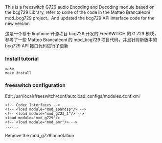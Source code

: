 This is a freeswitch G729 audio Encoding and Decoding module based on the bcg729 Library, refer to some of the code in the Matteo Brancaleoni mod_bcg729 project，And updated the bcg729 API interface code for the new version

这是一个基于 linphone 开源项目 bcg729 开发的 FreeSWITCH 的 G.729 模块，参考了一些 Matteo Brancaleoni 的 mod_bcg729 项目代码，并且针对新版本的 bcg729 API 接口代码进行了更新

### Install tutorial

    make
    make install

### freeswitch configuration

Edit /usr/local/freeswitch/conf/autoload_configs/modules.conf.xml

    <!-- Codec Interfaces -->
    <!-- <load module="mod_spandsp"/> -->
    <!-- <load module="mod_g723_1"/> -->
    <load module="mod_g729"/>
    <!-- <load module="mod_amr"/> -->
    ......

Remove the mod_g729 annotation
